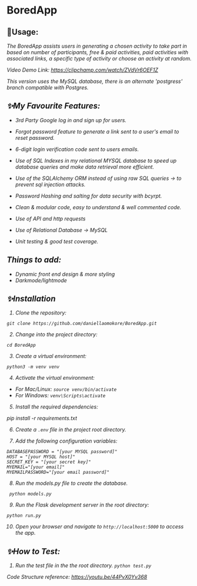 # BoredApp
 

## 🚀<b>Usage</b>:

<i>The BoredApp assists users in generating a chosen activity to take part in based on number of participants, free & paid activities, paid activities with associated links, a specific type of activity or choose an activity at random.
            
Video Demo Link: https://clipchamp.com/watch/ZVdVr6OEF1Z
 
This version uses the MySQL database, there is an alternate 'postgress' branch compatible with Postgres.

## ✨<b>My Favourite Features:</b>

- 3rd Party Google log in and sign up for users.

- Forgot password feature to generate a link sent to a user's email to reset password.

- 6-digit login verification code sent to users emails.

- Use of SQL Indexes in my relational MYSQL database to speed up database queries and make data retrieval more efficient.

- Use of the SQLAlchemy ORM instead of using raw SQL queries -> to prevent sql injection attacks.

- Password Hashing and salting for data security with bcyrpt.

- Clean & modular code, easy to understand & well commented code.

- Use of API and http requests

- Use of Relational Database -> MySQL

- Unit testing & good test coverage.



## <b>Things to add:</b>

- Dynamic front end design & more styling
- Darkmode/lightmode


## ✨<b>Installation</b>
1. Clone the repository:

``` git clone https://github.com/daniellaomokore/BoredApp.git ```

2. Change into the project directory:

``` cd BoredApp ```

3. Create a virtual environment:

```python3 -m venv venv```

4. Activate the virtual environment:
- For Mac/Linux:
  ```source venv/bin/activate```
- For Windows:
  ```venv\Scripts\activate```
5. Install the required dependencies:

pip install -r requirements.txt
 

6. Create a `.env` file in the project root directory.

7. Add the following configuration variables:
  ``` USER = "[your MYSQL user]"
  DATABASEPASSWORD = "[your MYSQL password]"  
  HOST = "[your MYSQL host]" 
  SECRET_KEY = "[your secret key]"
  MYEMAIL="[your email]"
  MYEMAILPASSWORD="[your email password]"
 
  ```
8. Run the models.py file to create the database.
 
 ``` python models.py```
 
9. Run the Flask development server in the root directory:
 
 ```python run.py```
 
10. Open your browser and navigate to `http://localhost:5000` to access the app.
 
## ✨<b>How to Test:</b>

1. Run the test file in the the root directory.
 ```python test.py```

 Code Structure reference: https://youtu.be/44PvX0Yv368
